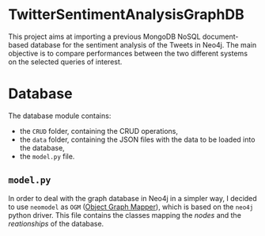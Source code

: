 # TwitterSentimentAnalysisGraphDB

This project aims at importing a previous MongoDB NoSQL document-based database for the sentiment analysis of the Tweets in Neo4j. The main objective is to compare performances between the two different systems on the selected queries of interest.

# Database

The database module contains:

* the `CRUD` folder, containing the CRUD operations,
* the `data` folder, containing the JSON files with the data to be loaded into the database,
* the `model.py` file.

## `model.py`

In order to deal with the graph database in Neo4j in a simpler way, I decided to use `neomodel` as `OGM` ([Object Graph Mapper](https://www.google.com/url?sa=t&rct=j&q=&esrc=s&source=web&cd=&cad=rja&uact=8&ved=2ahUKEwjIv8Lq092CAxUwcvEDHcxcCBQQFnoECBcQAQ&url=https%3A%2F%2Fneo4j.com%2Fdocs%2Fogm-manual%2Fcurrent%2Fintroduction%2F&usg=AOvVaw3V8X64u8nYqBvVITygMH__&opi=89978449)), which is based on the `neo4j` python driver. This file contains the classes mapping the *nodes* and the *reationships* of the database.
